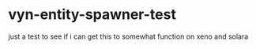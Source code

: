 # vyn-entity-spawner-test
just a test to see if i can get this to somewhat function on xeno and solara
